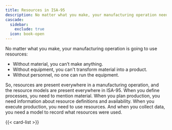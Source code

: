 ```yaml
---
title: Resources in ISA-95
description: No matter what you make, your manufacturing operation needs resources
cascade:
  sidebar:
    exclude: true
  icon: book-open
---
```



No matter what you make, your manufacturing operation is going to use resources: 

- Without material, you can’t make anything. 
- Without equipment, you can't transform material into a product. 
- Without personnel, no one can run the equipment. 

So, resources are present everywhere in a manufacturing operation, and the resource models are present everywhere in ISA-95. When you define processes, you need to mention material. When you plan production, you need information about resource definitions and availability. When you execute production, you need to use resources. And when you collect data, you need a model to record what resources were used. 


{{< card-list >}}
